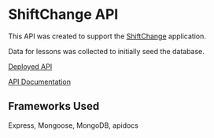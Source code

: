 # ShiftChange API

This API was created to support the [ShiftChange](http://shiftchange.surge.sh/) application.

Data for lessons was collected to initially seed the database.

[Deployed API](https://shift-change-api.herokuapp.com/api/lessons)

[API Documentation](https://shift-change-api.herokuapp.com)

## Frameworks Used

Express, Mongoose, MongoDB, apidocs
